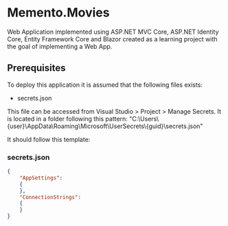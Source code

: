 # Memento.Movies

Web Application implemented using ASP.NET MVC Core, ASP.NET Identity Core, Entity Framework Core and Blazor created as a learning project with the goal of implementing a Web App.

## Prerequisites

To deploy this application it is assumed that the following files exists:

* secrets.json

This file can be accessed from Visual Studio > Project > Manage Secrets.
It is located in a folder following this pattern: "C:\Users\\{user}\AppData\Roaming\Microsoft\UserSecrets\\{guid}\secrets.json"

It should follow this template:

### secrets.json

```json
{
	"AppSettings":
	{
	},
	"ConnectionStrings":
	{
	}
}
```